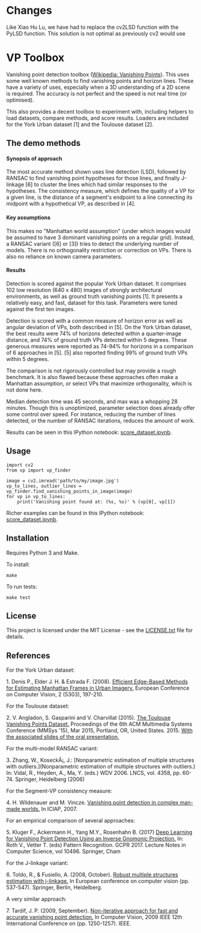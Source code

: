 # Changes
Like Xiao Hu Lu, we have had to replace the cv2LSD function with the PyLSD function. This solution is not optimal as previously cv2 would use 

# VP Toolbox

Vanishing point detection toolbox
([Wikipedia: Vanishing Points](https://en.wikipedia.org/wiki/Vanishing_point)).
This uses some well known methods to find vanishing points and horizon lines.
These have a variety of uses, especially when a 3D understanding of a 2D
scene is required. The accuracy is not perfect and the speed is not
real time (or optimised).
 
This also provides a decent toolbox to
experiment with, including helpers to load datasets, compare methods, and
score results. Loaders are included for the York Urban dataset [1] and
the Toulouse dataset [2].

## The demo methods
#### Synopsis of approach
The most accurate method shown uses line detection (LSD), followed by RANSAC
to find vanishing point hypotheses for those lines, and finally
J-linkage [6] to cluster the lines which had similar responses to the
hypotheses. The consistency measure, which defines the quality of a VP
for a given line, is the distance of a segment's endpoint to a line
connecting its midpoint with a hypothetical VP, as described in [4].

#### Key assumptions
This makes no "Manhattan world assumption"
(under which images would be assumed to have 3 dominant vanishing points on a
regular grid). Instead, a RANSAC variant ([6] or [3]) tries to detect the
underlying number of models. There is no orthogonality restriction or
correction on VPs. There is also no reliance on known camera parameters.

#### Results

Detection is scored against the popular York Urban dataset. It comprises 102
low resolution (640 x 480) images of strongly architectural environments,
as well as ground truth vanishing points [1].
It presents a relatively easy, and fast, dataset for this task. Parameters
were tuned against the first ten images.

Detection is scored with a common measure of horizon error as well as angular
deviation of VPs, both described in [5]. On the York Urban dataset, the best
results were 74% of horizons detected within a quarter-image distance, and 74%
of ground truth VPs detected within 5 degrees. These generous measures were
reported as 74-94% for horizons in a comparison of 6 approaches in [5]. [5]
also reported finding 99% of ground truth VPs within 5 degrees.

The comparison is not rigorously controlled but may provide a rough benchmark.
It is also flawed because these approaches often make a Manhattan
assumption, or select VPs that maximize orthogonality, which is not done here.

Median detection time was 45 seconds, and max was a whopping 28 minutes.
Though this is unoptimized, parameter selection does already offer
some control over speed. For instance, reducing the number of lines detected,
or the number of RANSAC iterations, reduces the amount of work.


Results can be seen in this IPython notebook:
[score_dataset.ipynb](https://github.com/romack77/vp-toolbox/blob/master/notebooks/score_dataset.ipynb).

## Usage

```
import cv2
from vp import vp_finder

image = cv2.imread('path/to/my/image.jpg')
vp_to_lines, outlier_lines = vp_finder.find_vanishing_points_in_image(image)
for vp in vp_to_lines:
    print('Vanishing point found at: (%s, %s)' % (vp[0], vp[1])
```
Richer examples can be found in this IPython notebook:
[score_dataset.ipynb](https://github.com/romack77/vp-toolbox/blob/master/notebooks/score_dataset.ipynb).

## Installation

Requires Python 3 and Make.

To install:
```
make
```

To run tests:
```
make test
```

## License

This project is licensed under the MIT License - see the
[LICENSE.txt](LICENSE.txt) file for details.

## References

For the York Urban dataset:

1\. Denis P., Elder J. H. & Estrada F. (2008).
[Efficient Edge-Based Methods for Estimating Manhattan Frames in Urban Imagery.](http://elderlab.apps01.yorku.ca/wp-content/uploads/2017/02/DenisElderEstradaECCV08.pdf)
European Conference on Computer Vision, 2 (5303), 197-210.

For the Toulouse dataset:

2\. V. Angladon, S. Gasparini and V. Charvillat (2015).
[The Toulouse Vanishing Points Dataset.](https://hal.archives-ouvertes.fr/hal-01130447v1)
Proceedings of the 6th ACM Multimedia Systems Conference (MMSys '15), Mar 2015,
Portland, OR, United States. 2015.
[With the associated slides of the oral presentation.](http://ubee.enseeiht.fr/tvpd/slides/src/)

For the multi-model RANSAC variant:

3\. Zhang, W., KoseckÃ¡, J.:
[Nonparametric estimation of multiple structures with outliers.](Nonparametric estimation of multiple structures with outliers.)
In: Vidal, R., Heyden, A., Ma, Y. (eds.) WDV 2006. LNCS, vol. 4358, pp. 60-74.
Springer, Heidelberg (2006)

For the Segment-VP consistency measure:

4\. H. Wildenauer and M. Vincze.
[Vanishing point detection in complex man-made worlds.](https://ieeexplore.ieee.org/abstract/document/4362845)
In ICIAP, 2007.

For an empirical comparison of several approaches:

5\. Kluger F., Ackermann H., Yang M.Y., Rosenhahn B. (2017)
[Deep Learning for Vanishing Point Detection Using an Inverse Gnomonic Projection.](https://link.springer.com/chapter/10.1007/978-3-319-66709-6_2)
In: Roth V., Vetter T. (eds) Pattern Recognition. GCPR 2017.
Lecture Notes in Computer Science, vol 10496. Springer, Cham

For the J-linkage variant:

6\. Toldo, R., & Fusiello, A. (2008, October).
[Robust multiple structures estimation with j-linkage.](https://link.springer.com/chapter/10.1007/978-3-540-88682-2_41)
In European conference on computer vision (pp. 537-547). Springer, Berlin, Heidelberg.

A very similar approach:

7\.
Tardif, J. P. (2009, September).
[Non-iterative approach for fast and accurate vanishing point detection.](https://ieeexplore.ieee.org/abstract/document/5459328)
In Computer Vision, 2009 IEEE 12th International Conference on (pp. 1250-1257). IEEE.
